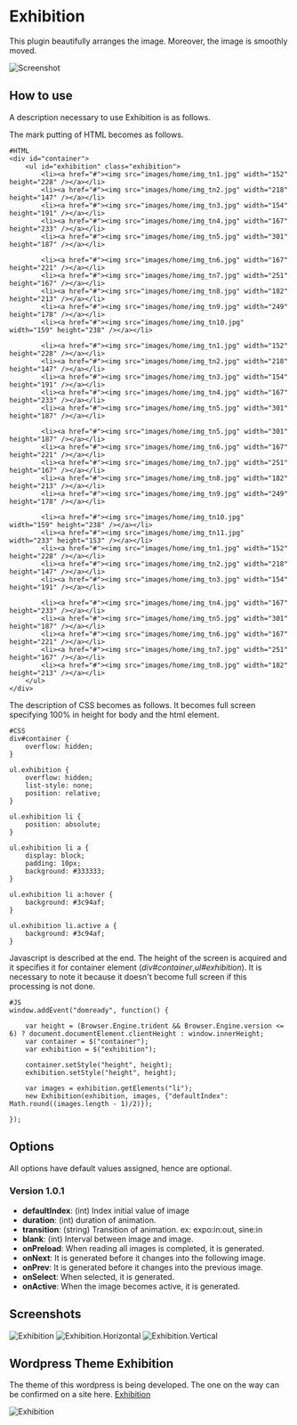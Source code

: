 Exhibition
===========

This plugin beautifully arranges the image. Moreover, the image is smoothly moved.

![Screenshot](http://holyshared.github.com/Exhibition/images/screenshot.jpg)

How to use
----------

A description necessary to use Exhibition is as follows.

The mark putting of HTML becomes as follows.

	#HTML
	<div id="container">
		<ul id="exhibition" class="exhibition">
			<li><a href="#"><img src="images/home/img_tn1.jpg" width="152" height="228" /></a></li>
			<li><a href="#"><img src="images/home/img_tn2.jpg" width="218" height="147" /></a></li>
			<li><a href="#"><img src="images/home/img_tn3.jpg" width="154" height="191" /></a></li>
			<li><a href="#"><img src="images/home/img_tn4.jpg" width="167" height="233" /></a></li>
			<li><a href="#"><img src="images/home/img_tn5.jpg" width="301" height="187" /></a></li>
	
			<li><a href="#"><img src="images/home/img_tn6.jpg" width="167" height="221" /></a></li>
			<li><a href="#"><img src="images/home/img_tn7.jpg" width="251" height="167" /></a></li>
			<li><a href="#"><img src="images/home/img_tn8.jpg" width="182" height="213" /></a></li>
			<li><a href="#"><img src="images/home/img_tn9.jpg" width="249" height="178" /></a></li>
			<li><a href="#"><img src="images/home/img_tn10.jpg" width="159" height="238" /></a></li>
	
			<li><a href="#"><img src="images/home/img_tn1.jpg" width="152" height="228" /></a></li>
			<li><a href="#"><img src="images/home/img_tn2.jpg" width="218" height="147" /></a></li>
			<li><a href="#"><img src="images/home/img_tn3.jpg" width="154" height="191" /></a></li>
			<li><a href="#"><img src="images/home/img_tn4.jpg" width="167" height="233" /></a></li>
			<li><a href="#"><img src="images/home/img_tn5.jpg" width="301" height="187" /></a></li>
	
			<li><a href="#"><img src="images/home/img_tn5.jpg" width="301" height="187" /></a></li>
			<li><a href="#"><img src="images/home/img_tn6.jpg" width="167" height="221" /></a></li>
			<li><a href="#"><img src="images/home/img_tn7.jpg" width="251" height="167" /></a></li>
			<li><a href="#"><img src="images/home/img_tn8.jpg" width="182" height="213" /></a></li>
			<li><a href="#"><img src="images/home/img_tn9.jpg" width="249" height="178" /></a></li>
	
			<li><a href="#"><img src="images/home/img_tn10.jpg" width="159" height="238" /></a></li>
			<li><a href="#"><img src="images/home/img_tn11.jpg" width="233" height="153" /></a></li>
			<li><a href="#"><img src="images/home/img_tn1.jpg" width="152" height="228" /></a></li>
			<li><a href="#"><img src="images/home/img_tn2.jpg" width="218" height="147" /></a></li>
			<li><a href="#"><img src="images/home/img_tn3.jpg" width="154" height="191" /></a></li>
	
			<li><a href="#"><img src="images/home/img_tn4.jpg" width="167" height="233" /></a></li>
			<li><a href="#"><img src="images/home/img_tn5.jpg" width="301" height="187" /></a></li>
			<li><a href="#"><img src="images/home/img_tn6.jpg" width="167" height="221" /></a></li>
			<li><a href="#"><img src="images/home/img_tn7.jpg" width="251" height="167" /></a></li>
			<li><a href="#"><img src="images/home/img_tn8.jpg" width="182" height="213" /></a></li>
		</ul>
	</div>

The description of CSS becomes as follows.
It becomes full screen specifying 100% in height for body and the html element.

	#CSS
	div#container {
		overflow: hidden;
	}
	
	ul.exhibition {
		overflow: hidden;
		list-style: none;
		position: relative;
	}
	
	ul.exhibition li {
		position: absolute;
	}
	
	ul.exhibition li a {
		display: block;
		padding: 10px;
		background: #333333;
	}
	
	ul.exhibition li a:hover {
		background: #3c94af;
	}

	ul.exhibition li.active a {
		background: #3c94af;
	}

Javascript is described at the end. The height of the screen is acquired and it specifies it for container element (*div#container*,*ul#exhibition*). 
It is necessary to note it because it doesn't become full screen if this processing is not done.

	#JS
	window.addEvent("domready", function() {

		var height = (Browser.Engine.trident && Browser.Engine.version <= 6) ? document.documentElement.clientHeight : window.innerHeight;
		var container = $("container");
		var exhibition = $("exhibition");

		container.setStyle("height", height);
		exhibition.setStyle("height", height);

		var images = exhibition.getElements("li");
		new Exhibition(exhibition, images, {"defaultIndex": Math.round((images.length - 1)/2)});

	});

Options
-------

All options have default values assigned, hence are optional.

### Version 1.0.1

* **defaultIndex**: (int) Index initial value of image
* **duration**: (int) duration of animation.
* **transition**: (string) Transition of animation. ex: expo:in:out, sine:in
* **blank**: (int) Interval between image and image.
* **onPreload**: When reading all images is completed, it is generated.
* **onNext**: It is generated before it changes into the following image.
* **onPrev**: It is generated before it changes into the previous image.
* **onSelect**: When selected, it is generated.
* **onActive**: When the image becomes active, it is generated.


Screenshots
-----------

![Exhibition](http://holyshared.github.com/Exhibition/images/exhibition.jpg)
![Exhibition.Horizontal](http://holyshared.github.com/Exhibition/images/exhibition-horizontal.jpg)
![Exhibition.Vertical](http://holyshared.github.com/Exhibition/images/exhibition-vertical.jpg)


Wordpress Theme Exhibition
-----------

The theme of this wordpress is being developed.
The one on the way can be confirmed on a site here.
[Exhibition](http://exhibition.sharedhat.com/)

![Exhibition](http://holyshared.github.com/Exhibition/images/theme.png)
